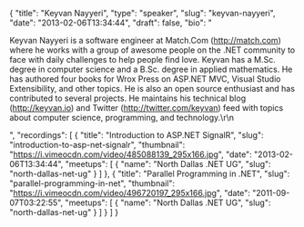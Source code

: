 {
  "title": "Keyvan Nayyeri",
  "type": "speaker",
  "slug": "keyvan-nayyeri",
  "date": "2013-02-06T13:34:44",
  "draft": false,
  "bio": "<p>Keyvan Nayyeri is a software engineer at Match.Com (http://match.com) where he works with a group of awesome people on the .NET community to face with daily challenges to help people find love. Keyvan has a M.Sc. degree in computer science and a B.Sc. degree in applied mathematics. He has authored four books for Wrox Press on ASP.NET MVC, Visual Studio Extensibility, and other topics. He is also an open source enthusiast and has contributed to several projects. He maintains his technical blog (http://keyvan.io) and Twitter (http://twitter.com/keyvan) feed with topics about computer science, programming, and technology.\r\n</p>",
  "recordings": [
    {
      "title": "Introduction to ASP.NET SignalR",
      "slug": "introduction-to-asp-net-signalr",
      "thumbnail": "https://i.vimeocdn.com/video/485088139_295x166.jpg",
      "date": "2013-02-06T13:34:44",
      "meetups": [
        {
          "name": "North Dallas .NET UG",
          "slug": "north-dallas-net-ug"
        }
      ]
    },
    {
      "title": "Parallel Programming in .NET",
      "slug": "parallel-programming-in-net",
      "thumbnail": "https://i.vimeocdn.com/video/496720197_295x166.jpg",
      "date": "2011-09-07T03:22:55",
      "meetups": [
        {
          "name": "North Dallas .NET UG",
          "slug": "north-dallas-net-ug"
        }
      ]
    }
  ]
}